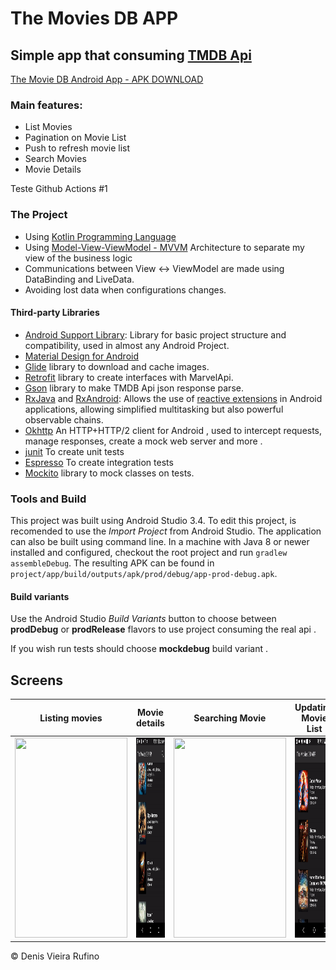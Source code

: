 # The Movies DB APP

## Simple app that consuming [TMDB Api](https://www.themoviedb.org/documentation/api)

[The Movie DB Android App - APK DOWNLOAD](https://drive.google.com/file/d/1zSfGmUcb6mwofGP69O7-STsobGTsPn3Q/view?usp=sharing)

### Main features:
- List Movies
- Pagination on Movie List
- Push to refresh movie list 
- Search Movies
- Movie Details

Teste Github Actions #1

### The Project 

- Using [Kotlin Programming Language](https://kotlinlang.org/)
- Using [Model-View-ViewModel - MVVM](https://www.toptal.com/android/android-apps-mvvm-with-clean-architecture) Architecture to separate my view of the business logic 
- Communications between View <-> ViewModel are made using DataBinding and LiveData.
- Avoiding lost data when configurations changes. 

#### Third-party Libraries
- [Android Support Library](https://developer.android.com/topic/libraries/support-library/index.html): Library for basic project structure and compatibility, used in almost any Android Project.
- [Material Design for Android](https://developer.android.com/guide/topics/ui/look-and-feel?hl=pt-BR)
- [Glide](https://github.com/bumptech/glide) library to download and cache images.
- [Retrofit](https://square.github.io/retrofit/) library to create interfaces with MarvelApi.
- [Gson](https://github.com/google/gson) library to make TMDB Api json response parse.
- [RxJava](https://github.com/ReactiveX/RxJava) and [RxAndroid](https://github.com/ReactiveX/RxAndroid): Allows the use of [reactive extensions](http://reactivex.io/) in Android applications, allowing simplified multitasking but also powerful observable chains.
- [Okhttp](https://github.com/square/okhttp) An HTTP+HTTP/2 client for Android , used to intercept requests, manage responses, create a mock web server and more .
- [junit](https://junit.org/junit5/) To create unit tests 
- [Espresso](https://developer.android.com/training/testing/espresso) To create integration tests  
- [Mockito](https://github.com/mockito/mockito) library to mock classes on tests.

### Tools and Build

This project was built using Android Studio 3.4. To edit this project, is recomended to use the *Import Project* from Android Studio.
The application can also be built using command line. In a machine with Java 8 or newer installed and configured, checkout the root project and run `gradlew assembleDebug`. The resulting APK can be found in `project/app/build/outputs/apk/prod/debug/app-prod-debug.apk`.

#### Build variants
Use the Android Studio *Build Variants* button to choose between **prodDebug** or **prodRelease** flavors to use project consuming the real api .

If you wish run tests should choose **mockdebug** build variant . 


## Screens

 Listing movies             |  Movie details             | Searching Movie        | Updating Movie List                   
:-------------------------:|:-------------------------:|:-------------------------:|:-------------------------:
<img src="gifs/listing_movies.gif" width="180" height="320">  |    <img src="gifs/show_movie_details.gif" width="180" height="320">  |    <img src="gifs/search_movies.gif" width="180" height="320"> |    <img src="gifs/updating_movies.gif" width="180" height="320">



© Denis Vieira Rufino
